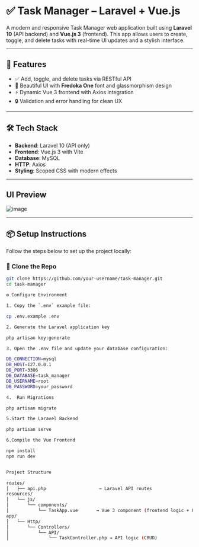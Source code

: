 # ✅ Task Manager – Laravel + Vue.js

A modern and responsive Task Manager web application built using **Laravel 10** (API backend) and **Vue.js 3** (frontend). This app allows users to create, toggle, and delete tasks with real-time UI updates and a stylish interface.

---

## 🚀 Features

- ✅ Add, toggle, and delete tasks via RESTful API
- 🎨 Beautiful UI with **Fredoka One** font and glassmorphism design
- ⚡ Dynamic Vue 3 frontend with Axios integration
- 🔒 Validation and error handling for clean UX

---

## 🛠️ Tech Stack

- **Backend**: Laravel 10 (API only)
- **Frontend**: Vue.js 3 with Vite
- **Database**: MySQL
- **HTTP**: Axios
- **Styling**: Scoped CSS with modern effects

---
## UI Preview

![image](https://github.com/user-attachments/assets/ed14cd32-80c9-451f-829b-9e4aebd213ad)

---

## 📦 Setup Instructions

Follow the steps below to set up the project locally:

### 🔁 Clone the Repo

```bash
git clone https://github.com/your-username/task-manager.git
cd task-manager

⚙️ Configure Environment

1. Copy the `.env` example file:

cp .env.example .env

2. Generate the Laravel application key

php artisan key:generate

3. Open the .env file and update your database configuration:

DB_CONNECTION=mysql
DB_HOST=127.0.0.1
DB_PORT=3306
DB_DATABASE=task_manager
DB_USERNAME=root
DB_PASSWORD=your_password

4.  Run Migrations

php artisan migrate

5.Start the Laravel Backend

php artisan serve

6.Compile the Vue Frontend

npm install
npm run dev


Project Structure

routes/
│   ├── api.php                    → Laravel API routes
resources/
│   └── js/
│       └── components/
│           └── TaskApp.vue       → Vue 3 component (frontend logic + UI)
app/
│   └── Http/
│       └── Controllers/
│           └── API/
│               └── TaskController.php → API logic (CRUD)

